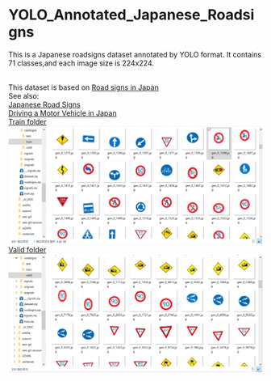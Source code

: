 # YOLO_Annotated_Japanese_Roadsigns


This is a Japanese roadsigns dataset annotated by YOLO format.
It contains 71 classes,and each image size is 224x224.

<br>
This dataset is based on <a href="https://en.wikipedia.org/wiki/Road_signs_in_Japan" >Road signs in Japan</a>
<br>
See also:<br>
<a href="https://japandriverslicense.com/japanese-road-signs/">Japanese Road Signs</a>
<br>
<a href="https://english.jaf.or.jp/safe-driving/traffic-rules-in-japan">Driving a Motor Vehicle in Japan
<br>
Train folder
<img src ="./train_folder.png">
<br>
Valid folder
<img src ="./valid_folder.png">
<br>



 